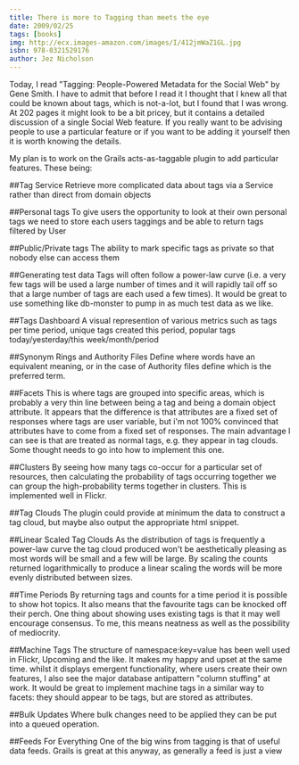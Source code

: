 ```yaml
---
title: There is more to Tagging than meets the eye
date: 2009/02/25
tags: [books]
img: http://ecx.images-amazon.com/images/I/412jmWaZ1GL.jpg
isbn: 978-0321529176
author: Jez Nicholson
---
```

Today, I read "Tagging: People-Powered Metadata for the Social Web" by Gene Smith. I have to admit that before I read it I thought that I knew all that could be known about tags, which is not-a-lot, but I found that I was wrong. At 202 pages it might look to be a bit pricey, but it contains a detailed discussion of a single Social Web feature. If you really want to be advising people to use a particular feature or if you want to be adding it yourself then it is worth knowing the details.

My plan is to work on the Grails acts-as-taggable plugin to add particular features. These being:

##Tag Service
Retrieve more complicated data about tags via a Service rather than direct from domain objects

##Personal tags
To give users the opportunity to look at their own personal tags we need to store each users taggings and be able to return tags filtered by User

##Public/Private tags
The ability to mark specific tags as private so that nobody else can access them

##Generating test data
Tags will often follow a power-law curve (i.e. a very few tags will be used a large number of times and it will rapidly tail off so that a large number of tags are each used a few times). It would be great to use something like db-monster to pump in as much test data as we like.

##Tags Dashboard
A visual represention of various metrics such as tags per time period, unique tags created this period, popular tags today/yesterday/this week/month/period

##Synonym Rings and Authority Files
Define where words have an equivalent meaning, or in the case of Authority files define which is the preferred term.

##Facets
This is where tags are grouped into specific areas, which is probably a very thin line between being a tag and being a domain object attribute. It appears that the difference is that attributes are a fixed set of responses where tags are user variable, but i'm not 100% convinced that attributes have to come from a fixed set of responses. The main advantage I can see is that are treated as normal tags, e.g. they appear in tag clouds. Some thought needs to go into how to implement this one.

##Clusters
By seeing how many tags co-occur for a particular set of resources, then calculating the probability of tags occurring together we can group the high-probability terms together in clusters. This is implemented well in Flickr.

##Tag Clouds
The plugin could provide at minimum the data to construct a tag cloud, but maybe also output the appropriate html snippet.

##Linear Scaled Tag Clouds
As the distribution of tags is frequently a power-law curve the tag cloud produced won't be aesthetically pleasing as most words will be small and a few will be large. By scaling the counts returned logarithmically to produce a linear scaling the words will be more evenly distributed between sizes.

##Time Periods
By returning tags and counts for a time period it is possible to show hot topics. It also means that the favourite tags can be knocked off their perch. One thing about showing uses existing tags is that it may well encourage consensus. To me, this means neatness as well as the possibility of mediocrity.

##Machine Tags
The structure of namespace:key=value has been well used in Flickr, Upcoming and the like. It makes my happy and upset at the same time. whilst it displays emergent functionality, where users create their own features, I also see the major database antipattern "column stuffing" at work. It would be great to implement machine tags in a similar way to facets: they should appear to be tags, but are stored as attributes.

##Bulk Updates
Where bulk changes need to be applied they can be put into a queued operation.

##Feeds For Everything
One of the big wins from tagging is that of useful data feeds. Grails is great at this anyway, as generally a feed is just a view
